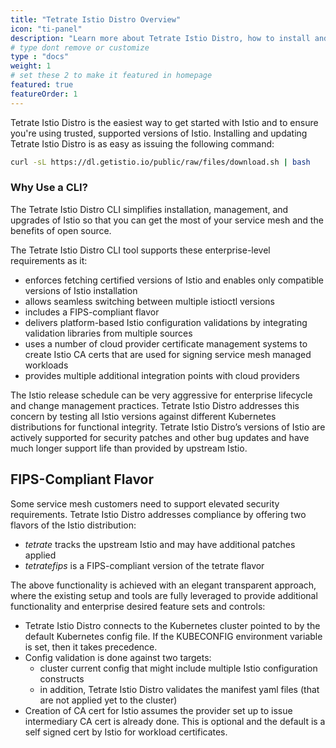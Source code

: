 ```yaml
---
title: "Tetrate Istio Distro Overview"
icon: "ti-panel"
description: "Learn more about Tetrate Istio Distro, how to install and manage the CLI"
# type dont remove or customize
type : "docs"
weight: 1
# set these 2 to make it featured in homepage
featured: true
featureOrder: 1
---
```


Tetrate Istio Distro is the easiest way to get started with Istio and to ensure you're using trusted, supported versions of Istio. Installing and updating Tetrate Istio Distro is as easy as issuing the following command:

```sh
curl -sL https://dl.getistio.io/public/raw/files/download.sh | bash
```

### Why Use a CLI?

The Tetrate Istio Distro CLI simplifies installation, management, and upgrades of Istio so that you can get the most of your service mesh and the benefits of open source.

The Tetrate Istio Distro CLI tool supports these enterprise-level requirements as it:
- enforces fetching certified versions of Istio and enables only compatible versions of Istio installation
- allows seamless switching between multiple istioctl versions
- includes a FIPS-compliant flavor
- delivers platform-based Istio configuration validations by integrating validation libraries from multiple sources
- uses a number of cloud provider certificate management systems to create Istio CA certs that are used for signing service mesh managed workloads 
- provides multiple additional integration points with cloud providers

The Istio release schedule can be very aggressive for enterprise lifecycle and change management practices. Tetrate Istio Distro addresses this concern by testing all Istio versions against different Kubernetes distributions for functional integrity. Tetrate Istio Distro’s versions of Istio are actively supported for security patches and other bug updates and have much longer support life than provided by upstream Istio.

## FIPS-Compliant Flavor

Some service mesh customers need to support elevated security requirements. Tetrate Istio Distro addresses compliance by offering two flavors of the Istio distribution:
- *tetrate* tracks the upstream Istio and may have additional patches applied
- *tetratefips* is a FIPS-compliant version of the tetrate flavor

The above functionality is achieved with an elegant transparent approach, where the existing setup and tools are fully leveraged to provide additional functionality and enterprise desired feature sets and controls:
- Tetrate Istio Distro connects to the Kubernetes cluster pointed to by the default Kubernetes config file. If the KUBECONFIG environment variable is set, then it takes precedence.
- Config validation is done against two targets:
    - cluster current config that might include multiple Istio configuration constructs
    - in addition, Tetrate Istio Distro validates the manifest yaml files (that are not applied yet to the cluster)
- Creation of CA cert for Istio assumes the provider set up to issue intermediary CA cert is already done. This is optional and the default is a self signed cert by Istio for workload certificates.
